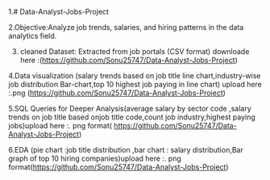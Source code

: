 1.# Data-Analyst-Jobs-Project


2.Objective:Analyze job trends, salaries, and hiring patterns in the data analytics field.


3. cleaned Dataset: Extracted from job portals (CSV format) downloade here :(https://github.com/Sonu25747/Data-Analyst-Jobs-Project)

   
4.Data visualization (salary trends based on job title line chart,industry-wise job distribution Bar-chart,top 10 highest job paying in line chart) upload here :.png (https://github.com/Sonu25747/Data-Analyst-Jobs-Project)


5.SQL Queries for Deeper Analysis(average salary by sector code ,salary trends on job title based onjob title code,count job industry,highest paying jobs)upload here :. png format( https://github.com/Sonu25747/Data-Analyst-Jobs-Project)


6.EDA (pie chart :job title distribution ,bar chart : salary distribution,Bar graph of top 10 hiring companies)upload here :. png format(https://github.com/Sonu25747/Data-Analyst-Jobs-Project)
